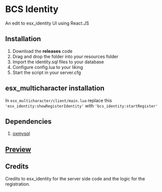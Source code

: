# BCS Identity

An edit to esx_identity UI using React.JS

## Installation

1. Download the **releases** code
2. Drag and drop the folder into your resources folder
3. Import the identity.sql files to your database
4. Configure config.lua to your liking
5. Start the script in your server.cfg

## esx_multicharacter installation

In `esx_multicharacter/client/main.lua` replace this `'esx_identity:showRegisterIdentity'` with `'bcs_identity:startRegister'`

## Dependencies

1. [oxmysql](https://github.com/overextended/oxmysql/releases/tag/v2.6.0)

## [Preview](https://youtu.be/bIQR11j-OAw)

## Credits

Credits to esx_identity for the server side code and the logic for the registration.
